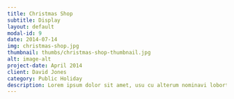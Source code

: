```yaml
---
title: Christmas Shop
subtitle: Display
layout: default
modal-id: 9
date: 2014-07-14
img: christmas-shop.jpg
thumbnail: thumbs/christmas-shop-thumbnail.jpg
alt: image-alt
project-date: April 2014
client: David Jones
category: Public Holiday
description: Lorem ipsum dolor sit amet, usu cu alterum nominavi lobortis.
---
```

